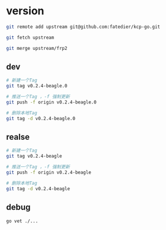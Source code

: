 # version

<!-- https://github.com/fatedier/kcp-go -->

```bash
git remote add upstream git@github.com:fatedier/kcp-go.git

git fetch upstream

git merge upstream/frp2
```

## dev

```bash
# 新建一个Tag
git tag v0.2.4-beagle.0

# 推送一个Tag ，-f 强制更新
git push -f origin v0.2.4-beagle.0

# 删除本地Tag
git tag -d v0.2.4-beagle.0
```

## realse

```bash
# 新建一个Tag
git tag v0.2.4-beagle

# 推送一个Tag ，-f 强制更新
git push -f origin v0.2.4-beagle

# 删除本地Tag
git tag -d v0.2.4-beagle
```

## debug

```bash
go vet ./...
```
